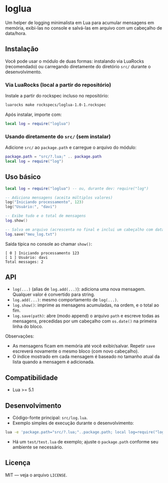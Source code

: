 # loglua

Um helper de logging minimalista em Lua para acumular mensagens em memória, exibi-las no console e salvá-las em arquivo com um cabeçalho de data/hora.

## Instalação

Você pode usar o módulo de duas formas: instalando via LuaRocks (recomendado) ou carregando diretamente do diretório `src/` durante o desenvolvimento.

### Via LuaRocks (local a partir do repositório)

Instale a partir do rockspec incluso no repositório:

```bash
luarocks make rockspecs/loglua-1.0-1.rockspec
```

Após instalar, importe com:

```lua
local log = require("loglua")
```

### Usando diretamente do `src/` (sem instalar)

Adicione `src/` ao `package.path` e carregue o arquivo do módulo:

```lua
package.path = "src/?.lua;" .. package.path
local log = require("log")
```

## Uso básico

```lua
local log = require("loglua") -- ou, durante dev: require("log")

-- Adiciona mensagens (aceita múltiplos valores)
log("Iniciando processamento", 123)
log("Usuário:", "davi")

-- Exibe tudo e o total de mensagens
log.show()

-- Salva em arquivo (acrescenta no final e inclui um cabeçalho com data/hora)
log.save("meu_log.txt")
```

Saída típica no console ao chamar `show()`:

```
[ 0 ] Iniciando processamento 123
[ 1 ] Usuário: davi
Total messages: 2
```

## API

- `log(...)` (alias de `log.add(...)`): adiciona uma nova mensagem. Qualquer valor é convertido para string.
- `log.add(...)`: mesmo comportamento de `log(...)`.
- `log.show()`: imprime as mensagens acumuladas, na ordem, e o total ao fim.
- `log.save(path)`: abre (modo append) o arquivo `path` e escreve todas as mensagens, precedidas por um cabeçalho com `os.date()` na primeira linha do bloco.

Observações:
- As mensagens ficam em memória até você exibir/salvar. Repetir `save` escreverá novamente o mesmo bloco (com novo cabeçalho).
- O índice mostrado em cada mensagem é baseado no tamanho atual da lista quando a mensagem é adicionada.

## Compatibilidade

- Lua >= 5.1

## Desenvolvimento

- Código-fonte principal: `src/log.lua`.
- Exemplo simples de execução durante o desenvolvimento:

```bash
lua -e 'package.path="src/?.lua;"..package.path; local log=require("log"); log("hello"); log.show()'
```

- Há um `test/test.lua` de exemplo; ajuste o `package.path` conforme seu ambiente se necessário.

## Licença

MIT — veja o arquivo `LICENSE`.
